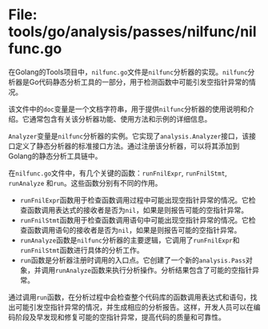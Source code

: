 # File: tools/go/analysis/passes/nilfunc/nilfunc.go

在Golang的Tools项目中，`nilfunc.go`文件是`nilfunc`分析器的实现。`nilfunc`分析器是Go代码静态分析工具的一部分，用于检测函数中可能引发空指针异常的情况。

该文件中的`doc`变量是一个文档字符串，用于提供`nilfunc`分析器的使用说明和介绍。它通常包含有关该分析器功能、使用方法和示例的详细信息。

`Analyzer`变量是`nilfunc`分析器的实例。它实现了`analysis.Analyzer`接口，该接口定义了静态分析器的标准接口方法。通过注册该分析器，可以将其添加到Golang的静态分析工具链中。

在`nilfunc.go`文件中，有几个关键的函数：`runFnilExpr`, `runFnilStmt`, `runAnalyze` 和`run`。这些函数分别有不同的作用。

- `runFnilExpr`函数用于检查函数调用过程中可能出现空指针异常的情况。它检查函数调用表达式的接收者是否为`nil`，如果是则报告可能的空指针异常。
- `runFnilStmt`函数用于检查函数调用语句中可能出现空指针异常的情况。它检查函数调用语句的接收者是否为`nil`，如果是则报告可能的空指针异常。
- `runAnalyze`函数是`nilfunc`分析器的主要逻辑，它调用了`runFnilExpr`和`runFnilStmt`函数进行具体的分析工作。
- `run`函数是分析器注册时调用的入口点。它创建了一个新的`analysis.Pass`对象，并调用`runAnalyze`函数来执行分析操作。分析结果包含了可能的空指针异常。

通过调用`run`函数，在分析过程中会检查整个代码库的函数调用表达式和语句，找出可能引发空指针异常的情况，并生成相应的分析报告。这样，开发人员可以在编码阶段及早发现和修复可能的空指针异常，提高代码的质量和可靠性。

